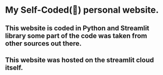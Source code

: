 # My Self-Coded(👀) personal website.

## This website is coded in Python and Streamlit library some part of the code was taken from other sources out there.

## This website was hosted on the streamlit cloud itself.
